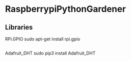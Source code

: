 ﻿# RaspberrypiPythonGardener
 
## Libraries 

RPi.GPIO
sudo apt-get install rpi.gpio
##
Adafruit_DHT
sudo pip3 install Adafruit_DHT
